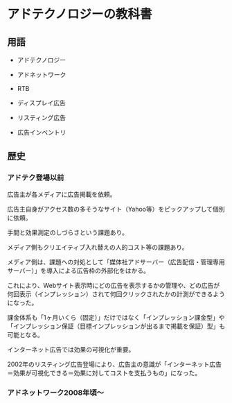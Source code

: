 # アドテクノロジーの教科書

## 用語

- アドテクノロジー

- アドネットワーク

- RTB

- ディスプレイ広告

- リスティング広告

- 広告インベントリ



## 歴史

### アドテク登場以前

広告主が各メディアに広告掲載を依頼。

広告主自身がアクセス数の多そうなサイト（Yahoo等）をピックアップして個別に依頼。

手間と効果測定のしづらさという課題あり。

メディア側もクリエイティブ入れ替えの人的コスト等の課題あり。

メディア側は、課題への対処として「媒体社アドサーバー（広告配信・管理専用サーバー）」を導入による広告枠の外部化をはかる。

これにより、Webサイト表示時にどの広告を表示するかの管理や、どの広告が何回表示（インプレッション）されて何回クリックされたかの計測ができるようになった。

課金体系も「1ヶ月いくら（固定）」だけではなく「インプレッション課金型」や「インプレッション保証（目標インプレッションが出るまで掲載を保証）型」も可能となる。

インターネット広告では効果の可視化が重要。

2002年のリスティング広告登場により、広告主の意識が「インターネット広告＝効果が可視化できる＝効果に対してコストを支払うもの」になった。

### アドネットワーク2008年頃〜


